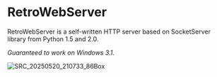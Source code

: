 # RetroWebServer
RetroWebServer is a self-written HTTP server based on SocketServer library from Python 1.5 and 2.0. 

_Guaranteed to work on Windows 3.1._

![SRC_20250520_210733_86Box](https://github.com/user-attachments/assets/5ceb7921-f30c-42ce-9aec-cb347124331d)
